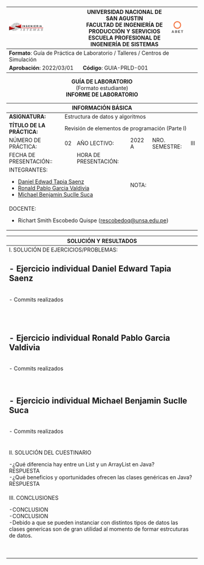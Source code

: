 <div align="center">
<table>
    <theader>
        <tr>
            <td><img src="https://github.com/rescobedoq/pw2/blob/main/epis.png?raw=true" alt="EPIS" style="width:50%; height:auto"/></td>
            <th>
                <span style="font-weight:bold;">UNIVERSIDAD NACIONAL DE SAN AGUSTIN</span><br />
                <span style="font-weight:bold;">FACULTAD DE INGENIERÍA DE PRODUCCIÓN Y SERVICIOS</span><br />
                <span style="font-weight:bold;">ESCUELA PROFESIONAL DE INGENIERÍA DE SISTEMAS</span>
            </th>
            <td><img src="https://github.com/rescobedoq/pw2/blob/main/abet.png?raw=true" alt="ABET" style="width:50%; height:auto"/></td>
        </tr>
    </theader>
    <tbody>
        <tr><td colspan="3"><span style="font-weight:bold;">Formato</span>: Guía de Práctica de Laboratorio / Talleres / Centros de Simulación</td></tr>
        <tr><td><span style="font-weight:bold;">Aprobación</span>:  2022/03/01</td><td colspan="2"><span style="font-weight:bold;">Código</span>: GUIA-PRLD-001</td></tr>
    </tbody>
</table>
</div>

<div align="center">
<span style="font-weight:bold;" colspan="6">GUÍA DE LABORATORIO</span><br />
<span>(Formato estudiante)</span>
</div>
<div align="center">
	<span style="font-weight:bold;">INFORME DE LABORATORIO</span>

<table>
		<theader>
			<tr><th colspan="6">INFORMACIÓN BÁSICA</th></tr>
		</theader>
		<tbody>
			<tr>
				<td><span style="font-weight:bold;">ASIGNATURA:</span></td>
				<td colspan="5">Estructura de datos y algoritmos</td>
			</tr>
			<tr>
				<td><span style="font-weight:bold;">TÍTULO DE LA PRÁCTICA:<span></td>
				<td colspan="5">Revisión de elementos de programación (Parte I)</td>
			</tr>
			<tr>
				<td>NÚMERO DE PRÁCTICA:</td>
				<td>02</td><td>AÑO LECTIVO:</td>
				<td>2022 A</td>
				<td>NRO. SEMESTRE:</td>
				<td>III</td>
			</tr>
			<tr>
				<td>FECHA DE PRESENTACIÓN::</td>
				<td></td>
				<td>HORA DE PRESENTACIÓN:</td>
				<td> </td>
			</tr>
			<tr>
				<td colspan="3">INTEGRANTES:
					<ul>
					<li><a href="https://github.com/Daunsa">Daniel Edwad Tapia Saenz</a></li>
					<li><a href="https://github.com/rgarciava">Ronald Pablo Garcia Valdivia</a></li>
					<li><a href="https://github.com/timysuclle3">Michael Benjamin Suclle Suca</a></li>
					</ul>
				</td>
				<td colspan="">NOTA:</td>
				<td></td>
			</tr>
			<tr>
				<td colspan="6">DOCENTE:
					<ul>
					<li>Richart Smith Escobedo Quispe (<a href="rescobedoq@unsa.edu.pe">rescobedoq@unsa.edu.pe</a>)</li>
					</ul>
				</td>
			</tr>
		</tdbody>
</table>
</div>

<div align="center">
<table>
<theader>
<tr><th colspan="6">SOLUCIÓN Y RESULTADOS</th></tr>
</theader>
<tbody>

<tr><td>I. SOLUCIÓN DE EJERCICIOS/PROBLEMAS:<br>
<h2>- Ejercicio individual Daniel Edward Tapia Saenz</h2><br>
- Commits realizados<br>	
	<img src="https://i.ibb.co/CMZDtSt/Captura-de-pantalla-2022-05-14-185617.png" alt=""><br>
	<img src="https://i.ibb.co/bLps4Vn/Captura-de-pantalla-2022-05-14-190050.png" alt="">
<br><br>
<h2>- Ejercicio individual Ronald Pablo Garcia Valdivia</h2><br>
- Commits realizados<br>	
	<img src="" alt="">
<br><br>
<h2>- Ejercicio individual Michael Benjamin Suclle Suca</h2><br>
- Commits realizados<br>	
	<img src="" alt="">
<br><br>
</td></tr>
<tr><td>II. SOLUCIÓN DEL CUESTINARIO<br>

-¿Qué diferencia hay entre un List y un ArrayList en Java?<br>
RESPUESTA
<br>-¿Qué beneficios y oportunidades ofrecen las clases genéricas en Java?<br>
RESPUESTA
<br></td></tr>
<tr><td>III. CONCLUSIONES<br>

-CONCLUSION<br>
-CONCLUSION<br>
-Debido a que se pueden instanciar con distintos tipos de datos las clases genericas son de gran utilidad al momento de formar estrcuturas de datos.<br>
<br><br></td></tr>
